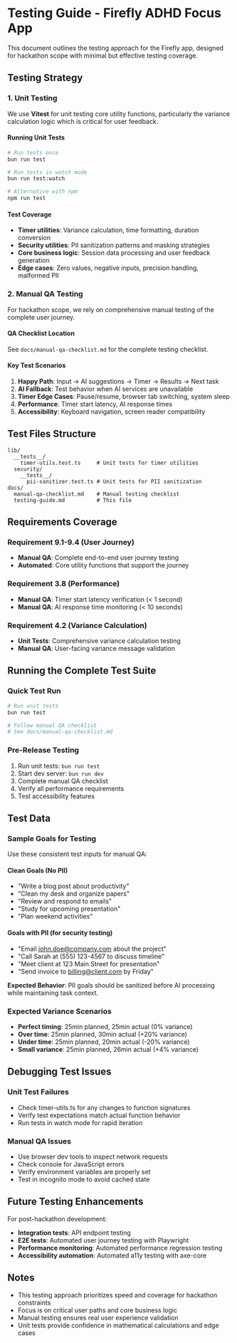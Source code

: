 # Testing Guide - Firefly ADHD Focus App

This document outlines the testing approach for the Firefly app, designed for hackathon scope with minimal but effective testing coverage.

## Testing Strategy

### 1. Unit Testing
We use **Vitest** for unit testing core utility functions, particularly the variance calculation logic which is critical for user feedback.

#### Running Unit Tests
```bash
# Run tests once
bun run test

# Run tests in watch mode
bun run test:watch

# Alternative with npm
npm run test
```

#### Test Coverage
- **Timer utilities**: Variance calculation, time formatting, duration conversion
- **Security utilities**: PII sanitization patterns and masking strategies
- **Core business logic**: Session data processing and user feedback generation
- **Edge cases**: Zero values, negative inputs, precision handling, malformed PII

### 2. Manual QA Testing
For hackathon scope, we rely on comprehensive manual testing of the complete user journey.

#### QA Checklist Location
See `docs/manual-qa-checklist.md` for the complete testing checklist.

#### Key Test Scenarios
1. **Happy Path**: Input → AI suggestions → Timer → Results → Next task
2. **AI Fallback**: Test behavior when AI services are unavailable
3. **Timer Edge Cases**: Pause/resume, browser tab switching, system sleep
4. **Performance**: Timer start latency, AI response times
5. **Accessibility**: Keyboard navigation, screen reader compatibility

## Test Files Structure

```
lib/
  __tests__/
    timer-utils.test.ts     # Unit tests for timer utilities
  security/
    __tests__/
      pii-sanitizer.test.ts # Unit tests for PII sanitization
docs/
  manual-qa-checklist.md    # Manual testing checklist
  testing-guide.md          # This file
```

## Requirements Coverage

### Requirement 9.1-9.4 (User Journey)
- **Manual QA**: Complete end-to-end user journey testing
- **Automated**: Core utility functions that support the journey

### Requirement 3.8 (Performance)
- **Manual QA**: Timer start latency verification (< 1 second)
- **Manual QA**: AI response time monitoring (< 10 seconds)

### Requirement 4.2 (Variance Calculation)
- **Unit Tests**: Comprehensive variance calculation testing
- **Manual QA**: User-facing variance message validation

## Running the Complete Test Suite

### Quick Test Run
```bash
# Run unit tests
bun run test

# Follow manual QA checklist
# See docs/manual-qa-checklist.md
```

### Pre-Release Testing
1. Run unit tests: `bun run test`
2. Start dev server: `bun run dev`
3. Complete manual QA checklist
4. Verify all performance requirements
5. Test accessibility features

## Test Data

### Sample Goals for Testing
Use these consistent test inputs for manual QA:

#### Clean Goals (No PII)
- "Write a blog post about productivity"
- "Clean my desk and organize papers"
- "Review and respond to emails"
- "Study for upcoming presentation"
- "Plan weekend activities"

#### Goals with PII (for security testing)
- "Email john.doe@company.com about the project"
- "Call Sarah at (555) 123-4567 to discuss timeline"
- "Meet client at 123 Main Street for presentation"
- "Send invoice to billing@client.com by Friday"

**Expected Behavior**: PII goals should be sanitized before AI processing while maintaining task context.

### Expected Variance Scenarios
- **Perfect timing**: 25min planned, 25min actual (0% variance)
- **Over time**: 25min planned, 30min actual (+20% variance)
- **Under time**: 25min planned, 20min actual (-20% variance)
- **Small variance**: 25min planned, 26min actual (+4% variance)

## Debugging Test Issues

### Unit Test Failures
- Check timer-utils.ts for any changes to function signatures
- Verify test expectations match actual function behavior
- Run tests in watch mode for rapid iteration

### Manual QA Issues
- Use browser dev tools to inspect network requests
- Check console for JavaScript errors
- Verify environment variables are properly set
- Test in incognito mode to avoid cached state

## Future Testing Enhancements

For post-hackathon development:
- **Integration tests**: API endpoint testing
- **E2E tests**: Automated user journey testing with Playwright
- **Performance monitoring**: Automated performance regression testing
- **Accessibility automation**: Automated a11y testing with axe-core

## Notes

- This testing approach prioritizes speed and coverage for hackathon constraints
- Focus is on critical user paths and core business logic
- Manual testing ensures real user experience validation
- Unit tests provide confidence in mathematical calculations and edge cases